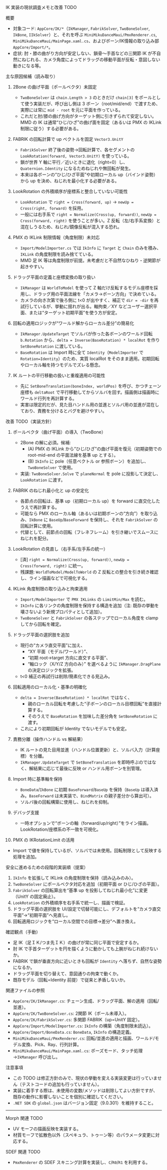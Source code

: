 IK 実装の現状調査メモと改善 TODO

概要
- 対象コード: `AppCore/IK/*`（`IkManager`, `FabrikSolver`, `TwoBoneSolver`, `IkBone`, `IIkSolver`）と、それを呼ぶ `MiniMikuDanceMaui/PmxRenderer.cs`, `MiniMikuDanceMaui/MainPage.xaml.cs`、およびボーン/IK情報の取り込み部 `AppCore/Import/*`。
- 症状: 肘・膝の曲がり方向が安定しない、鎖骨～手首などの三関節 IK が不自然にねじれる、カメラ角度によってドラッグの移動平面が反転・意図しない動きになる等。

主な原因候補（読み取り）
1) 2Bone の曲げ平面（ポールベクタ）未固定
   - `TwoBoneSolver` は `chain.Length > 3` のときだけ `chain[3]` をポールとして使う実装だが、呼び出し側は 3 ボーン（root/mid/end）で渡すため、実際には常に `mid - root` を元に平面を作っている。
   - これだと肘/膝の曲げ方向がターゲット側に引きずられて安定しない。MMD の IK は通常“ひじ/ひざ”の曲げ面を固定（あるいは PMX の IKLink 制限に従う）する必要がある。

2) FABRIK の回転計算で up ベクトルを固定 `Vector3.UnitY`
   - `FabrikSolver` 終了後の姿勢→回転計算で、各セグメントの `LookRotation(forward, Vector3.UnitY)` を使っている。
   - 鎖が世界 Y 軸に平行／近いときに退化（right=0）し、`Quaternion.Identity` になるためねじれや無回転が発生。
   - 本来は各ボーンの“ひじ/ひざ平面”や初期ローカル up（バインド姿勢）から up を決め、ねじれを最小化する必要がある。

3) LookRotation の外積順序が座標系と整合していない可能性
   - `LookRotation` で `right = Cross(forward, up)` → `newUp = Cross(right, forward)` を採用。
   - 一般には右手系で `right = Normalize(Cross(up, forward))`, `newUp = Cross(forward, right)` を使うことが多い。Z 反転（左/右手系変換）と混在しうるため、ねじれ/鏡像反転が混入する恐れ。

4) PMX の IKLink 制限情報（角度制限）未対応
   - `Import/ModelImporter.cs` では `IkInfo` に `Target` と `Chain` のみを積み、`IKLink` の角度制限を読み捨てている。
   - MMD 足 IK 等は角度制限が前提。未考慮だと不自然なひねり・逆関節が起きやすい。

5) ドラッグ平面の定義と座標変換の取り扱い
   - `IkManager` は `WorldToModel` を使って Z 軸だけ反転するモデル座標を採用し、ドラッグ用の平面法線を「カメラ→ボーン方向」で決めている。
   - カメラの向き次第で後ろ側に t<0 が出やすく、補正で `dir = -dir` を再試行しているが、挙動に揺れが出る。軸拘束／XY などユーザー選択平面、または“ターゲット初期平面”を使う方が安定。

6) 回転の適用ロジックが“ワールド解からローカル差分”の簡易化
   - `IkManager.UpdateTarget` でソルバが作った各ボーンのワールド回転 `b.Rotation` から、`delta = Inverse(BaseRotation) * localRot` を作り `SetBoneRotation` に渡している。
   - `BaseRotation` は Import 時に全て `Identity`（`ModelImporter` で `Rotation=Identity`）のため、実質 localRot をそのまま適用。初期回転やローカル軸を持つモデルでズレる懸念。

7) IK ルートの平行移動の扱いと重複適用の可能性
   - 先に `SetBoneTranslation(boneIndex, worldPos)` を呼び、かつチェーン座標も `deltaRoot` で平行移動してからソルバを回す。描画側は描画時にワールド行列を再計算する。
   - 実害は限定的だが、見た目ハンドル用の並進とソルバ用の並進が混在しており、責務を分けるとバグを避けやすい。

改善 TODO（実装方針）
1) ポールベクタ（曲げ平面）の導入（TwoBone）
   - 2Bone の解に必須。候補:
     - (A) PMX の IKLink から“ひじ/ひざ”の曲げ平面を復元（初期姿勢での root-mid-end の平面法線を基準 up とする）。
     - (B) `IkInfo` に pole（任意ベクトル or 参照ボーン）を追加し、`TwoBoneSolver` で使用。
   - 実装: `TwoBoneSolver.Solve` で `planeNormal` を pole に投影して決定し、`LookRotation` に渡す。

2) FABRIK のねじれ最小化と up の安定化
   - 各節点の回転は、基準 up（初期ローカル up）を forward に直交化したうえで再計算する。
   - 可能なら PMX のローカル軸（あるいは初期ボーンの“方向”）を取り込み、`IkBone` に `BaseUp`/`BaseForward` を保持し、それを `FabrikSolver` の回転計算に使用。
   - 代替として、前節点の回転（フレネフレーム）を引き継いでスムースにねじれを配分。

3) LookRotation の見直し（右手系/左手系の統一）
   - [済] `right = Normalize(Cross(up, forward))`, `newUp = Cross(forward, right)` に統一。
   - 残課題: `WorldToModel/ModelToWorld` の Z 反転との整合を引き続き確認し、ライン描画などで可視化する。

4) IKLink 角度制限の取り込みと拘束適用
   - `Import/ModelImporter` で `PMX IKLinks` の `LimitMin/Max` を読む。
   - `IkInfo` に各リンクの角度制限を保持する構造を追加（注: 既存の挙動を壊さないよう新規プロパティとして追加）。
   - `TwoBoneSolver` と `FabrikSolver` の各ステップでローカル角度を clamp してから回転を確定。

5) ドラッグ平面の選択肢を追加
   - 現行の“カメラ直交平面”に加え、
     - “XY 平面（モデル/ワールド）”、
     - “初期 root→target 方向に直交する平面”、
     - “軸ロック（X/Y/Z 方向のみ）”
     を選べるように `IkManager.DragPlane` の決定ロジックを拡張。
   - t<0 補正の再試行は削除/簡素化できる見込み。

6) 回転適用のローカル化・基準の明確化
   - `delta = Inverse(BaseRotation) * localRot` ではなく、
     - 親のローカル回転を考慮した“子ボーンのローカル目標回転”を直接計算する。
     - そのうえで `BaseRotation` を加味した差分角を `SetBoneRotation` に渡す。
   - これにより初期回転が Identity でないモデルでも安定。

7) 責務分離（操作ハンドル vs 解結果）
   - IK ルートの見た目用並進（ハンドル位置更新）と、ソルバ入力（計算座標）を分離。
   - `IkManager.UpdateTarget` で `SetBoneTranslation` を即時呼ぶのではなく、解結果に応じて最後に反映 or ハンドル用ボーンを別管理。

8) Import 時に基準軸を保持
   - `BoneData`/`IkBone` に初期 `BaseForward`/`BaseUp` を保持（`BaseUp` は導入済み。`BaseForward` は未実装で、`BindMatrix` の親子差分から算出可）。
   - ソルバ後の回転構築に使用し、ねじれを抑制。

9) デバッグ支援
   - 一時オプションで“ボーンの軸（forward/up/right）”をライン描画。LookRotation/座標系の不一致を可視化。

10) PMX の IKRotationLimit の活用
   - Import で値を保持しているが、ソルバでは未使用。回転制限として反映する処理を追加。

安全に進めるための段階的実装順（提案）
1. `IkInfo` を拡張して IKLink の角度制限を保持（読み込みのみ）。
2. `TwoBoneSolver` にポールベクタ対応を追加（初期平面 or ひじ/ひざの平面）。
3. `FabrikSolver` の回転算出を“基準 up を投影してねじれ最小化”に変更（UnitY の固定廃止）。
4. `LookRotation` の外積順序を右手系で統一し、描画で検証。
5. ドラッグ平面の選択肢を UI/設定で切替可能にし、デフォルトを“カメラ直交平面”→“初期平面”へ見直し。
6. 回転適用ロジックを“ローカル空間での目標→差分”へ置き換え。

確認観点（手動）
- 足 IK（足ＩＫ/つま先ＩＫ）の曲げが常に同じ平面で安定するか。
- 肘 IK で手首ターゲットを円を描くように動かしても上腕がねじれ続けないか。
- FABRIK で鎖が垂直方向に近いときも回転が `Identity` へ落ちず、自然な姿勢になるか。
- ドラッグ平面を切り替えて、意図通りの拘束で動くか。
- 既存モデル（回転=Identity 前提）で従来と矛盾しないか。

関連ファイルの参照
- `AppCore/IK/IkManager.cs`: チェーン生成、ドラッグ平面、解の適用（回転/並進）。
- `AppCore/IK/TwoBoneSolver.cs`: 2関節 IK（ポール未導入）。
- `AppCore/IK/FabrikSolver.cs`: 多関節 FABRIK（up=UnitY 固定）。
- `AppCore/Import/ModelImporter.cs`: `IkInfo` の構築（角度制限未読込）。
- `AppCore/Import/BoneData.cs`: `BoneData`, `IkInfo` の構造定義。
- `MiniMikuDanceMaui/PmxRenderer.cs`: 回転/並進の適用と描画、ワールド/モデル変換、Pick、Ray、行列計算。
- `MiniMikuDanceMaui/MainPage.xaml.cs`: ポーズモード、タッチ処理→`IkManager` 呼び出し。

注意事項
- この TODO は修正方針のみで、現状の挙動を変える実装変更は行っていません（テストコードの追加も行っていません）。
- 実装に着手する際は、未使用の変数/メソッドは削除してよい方針ですが、既存の動作に影響しないことを個別に確認してください。
- `.NET SDK` の `global.json` はバージョン固定（9.0.301）を維持すること。

---

Morph 関連 TODO
- UV モーフの描画反映を実装する。
- 材質モーフで拡散色以外（スペキュラ、トゥーン等）のパラメータ変更に対応する。

SDEF 関連 TODO
- `PmxRenderer` の SDEF スキニング計算を実装し、`C`/`R0`/`R1` を利用する。
